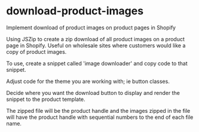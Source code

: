 # download-product-images
Implement download of product images on  product pages in Shopify

Using JSZip to create a zip download of all product images on a product page in Shopify.
Useful on wholesale sites where customers would like a copy of product images.

To use, create a snippet called 'image downloader' and copy code to that snippet.

Adjust code for the theme you are working with; ie button classes.

Decide where you want the download button to display and render the snippet to the product template.

The zipped file will be the product handle and the images zipped in the file will have the product handle with sequential numbers to the end of each file name.
